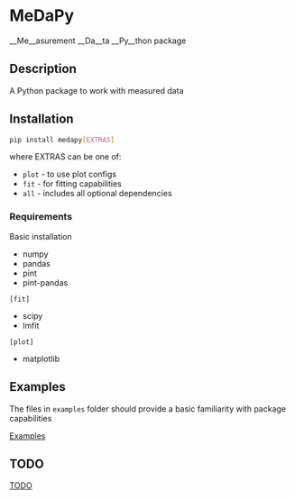# MeDaPy
__Me__asurement __Da__ta __Py__thon package

## Description
A Python package to work with measured data

## Installation

```bash
pip install medapy[EXTRAS]
```

where EXTRAS can be one of:
- `plot` - to use plot configs
- `fit` - for fitting capabilities
- `all` - includes all optional dependencies

### Requirements

Basic installation
- numpy
- pandas
- pint
- pint-pandas

`[fit]`
- scipy
- lmfit

`[plot]`
- matplotlib

## Examples

The files in `examples` folder should provide a basic familiarity with package capabilities

[Examples](./examples/)

## TODO

[TODO](todo.md)
